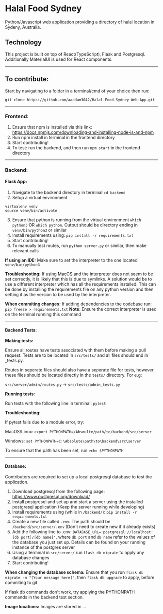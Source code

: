 # Halal Food Sydney
Python/Javascript web application providing a directory of halal location in
Sydeny, Australia.

## Technology
This project is built on top of React(TypeScript), Flask and Postgresql.
Additionally MaterialUI is used for React components.

---

## To contribute:
Start by navigating to a folder in a terminal/cmd of your choice then run:

`git clone https://github.com/aaadam3042/Halal-Food-Sydney-Web-App.git`

---

### Frontend:

1. Ensure that npm is installed via this link: https://docs.npmjs.com/downloading-and-installing-node-js-and-npm
2. Run npm install in terminal in the frontend directory
3. Start contributing!
4. To test: run the backend, and then run `npm start` in the frontend directory

---

### Backend:

#### **Flask App:**

1. Navigate to the backend directory in terminal
`cd backend`
2. Setup a virtual environment
```
virtualenv venv
source venv/bin/activate
```
3. Ensure that python is running from the virtual environment
`which python3`
OR
`which python`.
Output should be directory ending in `venv/bin/python3` or similar
4. Install requirements using:
`pip install -r requirements.txt`
5. Start contributing!
6. To manually test routes, run `python server.py` or similar, then make relevant calls

**If using an IDE:** Make sure to set the interpreter to the one located `venv/bin/python3`

**Troubleshooting:** 
If using MacOS and the interpreter does not seem to be set correctly, it is likely that this is due to symlinks. A solution would be to use a different interpreter which has all the requirements installed. This can be done by installing the requirements file on any python version and then setting it as the version to be used by the interpreter.

**When commiting changes:** If adding dependencies to the codebase run:
`pip freeze > requirements.txt`
**Note:** Ensure the correct interpreter is used on the terminal running this command

---

#### **Backend Tests:**

**Making tests:**

Ensure all routes have tests associated with them before making a pull request. 
Tests are to be located in `src/tests/` and all files should end in _tests.py.

Routes in seperate files should also have a seperate file for tests, however these files should be located directly in the `tests/` directory. For e.g:

`src/server/admin/routes.py` -> `src/tests/admin_tests.py`

**Running tests:**

Run tests with the following line in terminal: `pytest` 

**Troubleshooting:**

If pytest fails due to a module error, try:

MacOS/Linux: `export PYTHONPATH=/Absoulte/path/to/backend/src/server `

Windows: `set PYTHONPATH=C:\Absolute\path\to\backend\src\server`


To ensure that the path has been set, run `echo $PYTHONPATH`

---

#### **Database:**

Contributers are required to set up a local postgresql database to test the application.

1. Download postgresql from the following page: https://www.postgresql.org/download/
2. Install postgresql and set up and start a server using the installed postgresql application (Keep the server running while developing)
3. Install requirements using (while in `/backend/`):
`pip install -r requirements.txt`
4. Create a new file called `.env`. The path should be `/backend/src/server/.env` (Don't need to create new if it already exists)
5. Add the following line to .env: `DATABASE_URL='postgresql://localhost:[db port]/[db name]'`, where `db port` and `db name` refer to the values of the database you just set up. Details can be found on your running instance of the postgres server
6. Using a terminal in `src/server/` run `flask db migrate` to apply any database changes
7. Start contributing!

**When changing the database schema:** Ensure that you run `flask db migrate -m "[Your message here]"`, then `flask db upgrade` to apply, before commiting to git 

If flask db commands don't work, try applying the PYTHONPATH commands in the backend test section.

**Image locations:** Images are stored in ...